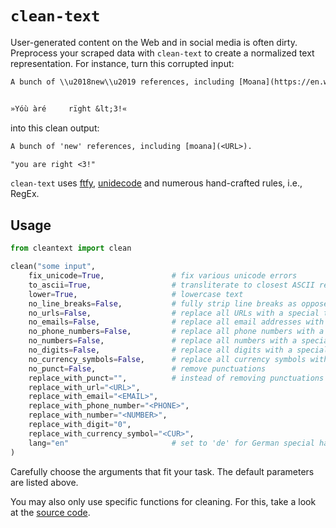 # `clean-text` 

User-generated content on the Web and in social media is often dirty. Preprocess your scraped data with `clean-text` to create a normalized text representation. For instance, turn this corrupted input:

```txt
A bunch of \\u2018new\\u2019 references, including [Moana](https://en.wikipedia.org/wiki/Moana_%282016_film%29).


»Yóù àré     rïght &lt;3!«
```

into this clean output:

```txt
A bunch of 'new' references, including [moana](<URL>).

"you are right <3!"
```

`clean-text` uses [ftfy](https://github.com/LuminosoInsight/python-ftfy), [unidecode](https://github.com/takluyver/Unidecode) and numerous hand-crafted rules, i.e., RegEx.

## Usage

```python
from cleantext import clean

clean("some input",
    fix_unicode=True,               # fix various unicode errors
    to_ascii=True,                  # transliterate to closest ASCII representation
    lower=True,                     # lowercase text
    no_line_breaks=False,           # fully strip line breaks as opposed to only normalizing them
    no_urls=False,                  # replace all URLs with a special token
    no_emails=False,                # replace all email addresses with a special token
    no_phone_numbers=False,         # replace all phone numbers with a special token
    no_numbers=False,               # replace all numbers with a special token
    no_digits=False,                # replace all digits with a special token
    no_currency_symbols=False,      # replace all currency symbols with a special token
    no_punct=False,                 # remove punctuations
    replace_with_punct="",          # instead of removing punctuations you may replace them
    replace_with_url="<URL>",
    replace_with_email="<EMAIL>",
    replace_with_phone_number="<PHONE>",
    replace_with_number="<NUMBER>",
    replace_with_digit="0",
    replace_with_currency_symbol="<CUR>",
    lang="en"                       # set to 'de' for German special handling
)
```

Carefully choose the arguments that fit your task. The default parameters are listed above.

You may also only use specific functions for cleaning. For this, take a look at the [source code](https://github.com/jfilter/clean-text/blob/main/cleantext/clean.py).
